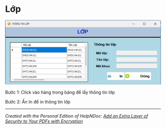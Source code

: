 # Lớp

![Image](<lib/NewItem8.png>)

Bước 1: Click vào hàng trong bảng để lấy thông tin lớp

Bước 2: Ấn In để in thông tin lớp

***
_Created with the Personal Edition of HelpNDoc: [Add an Extra Layer of Security to Your PDFs with Encryption](<https://www.helpndoc.com/step-by-step-guides/how-to-generate-an-encrypted-password-protected-pdf-document/>)_
